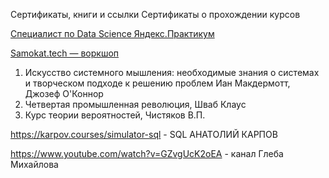 Сертификаты, книги и ссылки
Сертификаты о прохождении курсов

[Специалист по Data Science Яндекс.Практикум](https://github.com/Suntinel/projects_1/blob/7da5e043e22d20f4aaa71b94b3ae759b51848d97/certificates/%D0%A4%D0%B8%D0%BB%D0%B8%D0%BC%D0%BE%D0%BD%D0%BE%D0%B2%20%D0%A1%D0%B5%D1%80%D0%B3%D0%B5%D0%B9%20%D0%93%D0%B5%D0%BD%D0%BD%D0%B0%D0%B4%D1%8C%D0%B5%D0%B2%D0%B8%D1%87_20232%D0%A6%D0%9F%D0%94%D0%A100823.pdf)

[Samokat.tech — воркшоп]([https://github.com/Suntinel/projects_1/blob/7da5e043e22d20f4aaa71b94b3ae759b51848d97/certificates/%D0%A4%D0%B8%D0%BB%D0%B8%D0%BC%D0%BE%D0%BD%D0%BE%D0%B2%20%D0%A1%D0%B5%D1%80%D0%B3%D0%B5%D0%B9%20%D0%93%D0%B5%D0%BD%D0%BD%D0%B0%D0%B4%D1%8C%D0%B5%D0%B2%D0%B8%D1%87_20232%D0%A6%D0%9F%D0%94%D0%A100823.pdf](https://github.com/Suntinel/projects_1/blob/13d0044b0b44e8c18f7c7dce78ec6d6fe64bc808/certificates/Samokat.tech.jpg))
1.  Искусство системного мышления: необходимые знания о системах и творческом подходе к решению проблем
Иан Макдермотт, Джозеф О'Коннор
2. Четвертая промышленная революция, Шваб Клаус
3. Курс теории вероятностей, Чистяков В.П.

https://karpov.courses/simulator-sql - SQL АНАТОЛИЙ КАРПОВ

https://www.youtube.com/watch?v=GZvgUcK2oEA - канал Глеба Михайлова
